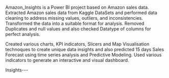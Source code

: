 Amazon_Insights is a Power BI project based on Amazon sales data.
Extracted Amazon sales data from Kaggle DataSets and performed data cleaning to address missing values, outliers, and inconsistencies.
Transformed the data into a suitable format for analysis. Removed Duplicates and null values and also checked Datatype of columns for perfect analysis.

Created various charts, KPI indicators, Slicers and Map Visualisation technoques to create unique data insights and also predicted 15 days Sales Forecast using 
time series analysis and Predictive Modeling.
Used various indicators to generate an interactive and visual dashboard.

Insights---



